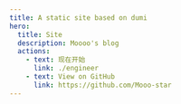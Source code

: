 ```yaml
---
title: A static site based on dumi
hero:
  title: Site
  description: Moooo's blog
  actions:
    - text: 现在开始
      link: ./engineer
    - text: View on GitHub
      link: https://github.com/Mooo-star
---
```

